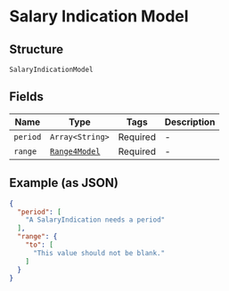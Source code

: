 
# Salary Indication Model

## Structure

`SalaryIndicationModel`

## Fields

| Name | Type | Tags | Description |
|  --- | --- | --- | --- |
| `period` | `Array<String>` | Required | - |
| `range` | [`Range4Model`](../../doc/models/range-4-model.md) | Required | - |

## Example (as JSON)

```json
{
  "period": [
    "A SalaryIndication needs a period"
  ],
  "range": {
    "to": [
      "This value should not be blank."
    ]
  }
}
```

